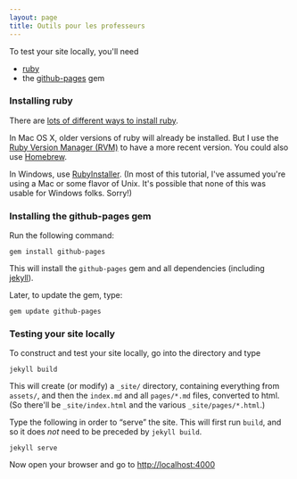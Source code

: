 ```yaml
---
layout: page
title: Outils pour les professeurs
---
```


To test your site locally, you'll need

- [ruby](https://www.ruby-lang.org/en/)
- the [github-pages](https://github.com/github/pages-gem) gem

### Installing ruby

There are
[lots of different ways to install ruby](https://www.ruby-lang.org/en/installation/).


In Mac OS X, older versions of ruby will already be installed.  But I
use the [Ruby Version Manager (RVM)](https://rvm.io/) to have a more
recent version.  You could also use [Homebrew](https://brew.sh/).

In Windows, use [RubyInstaller](https://rubyinstaller.org/). (In most
of this tutorial, I've assumed you're using a Mac or some flavor of
Unix. It's possible that none of this was usable for Windows
folks. Sorry!)


### Installing the github-pages gem

Run the following command:

    gem install github-pages

This will install the `github-pages` gem and all dependencies
(including [jekyll](https://jekyllrb.com/)).

Later, to update the gem, type:

    gem update github-pages


### Testing your site locally

To construct and test your site locally, go into the directory and
type

    jekyll build

This will create (or modify) a `_site/` directory, containing
everything from `assets/`, and then the `index.md` and all
`pages/*.md` files, converted to html. (So there'll be
`_site/index.html` and the various `_site/pages/*.html`.)

Type the following in order to &ldquo;serve&rdquo; the site.
This will first run `build`, and so it does _not_ need to be
preceded by `jekyll build`.

    jekyll serve

Now open your browser and go to <http://localhost:4000>
